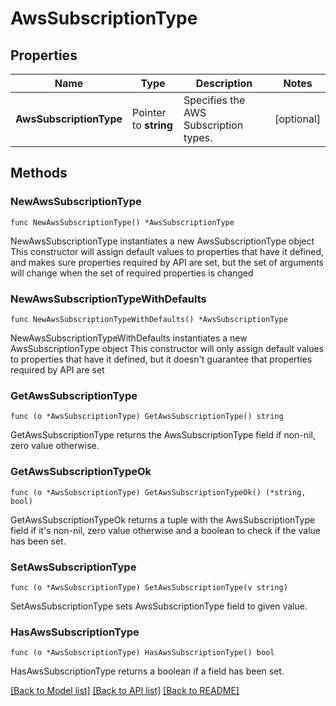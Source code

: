 # AwsSubscriptionType

## Properties

Name | Type | Description | Notes
------------ | ------------- | ------------- | -------------
**AwsSubscriptionType** | Pointer to **string** | Specifies the AWS Subscription types. | [optional] 

## Methods

### NewAwsSubscriptionType

`func NewAwsSubscriptionType() *AwsSubscriptionType`

NewAwsSubscriptionType instantiates a new AwsSubscriptionType object
This constructor will assign default values to properties that have it defined,
and makes sure properties required by API are set, but the set of arguments
will change when the set of required properties is changed

### NewAwsSubscriptionTypeWithDefaults

`func NewAwsSubscriptionTypeWithDefaults() *AwsSubscriptionType`

NewAwsSubscriptionTypeWithDefaults instantiates a new AwsSubscriptionType object
This constructor will only assign default values to properties that have it defined,
but it doesn't guarantee that properties required by API are set

### GetAwsSubscriptionType

`func (o *AwsSubscriptionType) GetAwsSubscriptionType() string`

GetAwsSubscriptionType returns the AwsSubscriptionType field if non-nil, zero value otherwise.

### GetAwsSubscriptionTypeOk

`func (o *AwsSubscriptionType) GetAwsSubscriptionTypeOk() (*string, bool)`

GetAwsSubscriptionTypeOk returns a tuple with the AwsSubscriptionType field if it's non-nil, zero value otherwise
and a boolean to check if the value has been set.

### SetAwsSubscriptionType

`func (o *AwsSubscriptionType) SetAwsSubscriptionType(v string)`

SetAwsSubscriptionType sets AwsSubscriptionType field to given value.

### HasAwsSubscriptionType

`func (o *AwsSubscriptionType) HasAwsSubscriptionType() bool`

HasAwsSubscriptionType returns a boolean if a field has been set.


[[Back to Model list]](../README.md#documentation-for-models) [[Back to API list]](../README.md#documentation-for-api-endpoints) [[Back to README]](../README.md)


